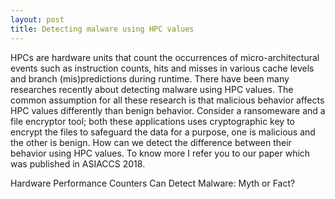 ```yaml
---
layout: post
title: Detecting malware using HPC values
---
```


HPCs are hardware units that count the occurrences of micro-architectural events such as instruction counts, hits and misses in various cache levels and branch (mis)predictions during runtime.
There have been many researches recently about detecting malware using HPC values. The common assumption for all these research is that malicious behavior affects HPC values differently than benign behavior. Consider a ransomeware and a file encryptor tool; both these applications uses cryptographic key to encrypt the files to safeguard the data for a purpose, one is malicious and the other is benign. How can we detect the difference between their behavior using HPC values. To know more I refer you to our paper which was published in ASIACCS 2018.


<a herf='http://people.bu.edu/joshi/files/asia065-zhouA.pdf'>Hardware Performance Counters Can Detect Malware: Myth or Fact?</a>
